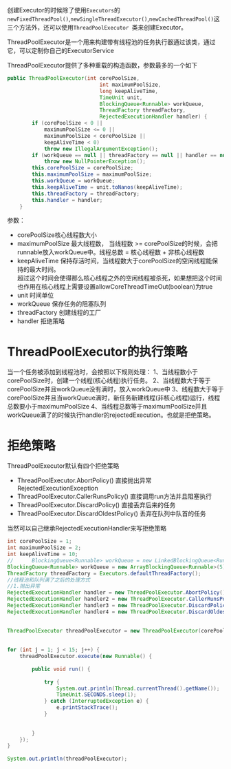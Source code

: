 创建Executor的时候除了使用`Executors`的`newFixedThreadPool()`,`newSingleThreadExecutor()`,`newCachedThreadPool()`这三个方法外，还可以使用`ThreadPoolExecutor `类来创建Executor。

ThreadPoolExecutor是一个用来构建带有线程池的任务执行器通过该类，通过它，可以定制你自己的ExecutorService

ThreadPoolExecutor提供了多种重载的构造函数，参数最多的一个如下
```java
public ThreadPoolExecutor(int corePoolSize,
                              int maximumPoolSize,
                              long keepAliveTime,
                              TimeUnit unit,
                              BlockingQueue<Runnable> workQueue,
                              ThreadFactory threadFactory,
                              RejectedExecutionHandler handler) {
        if (corePoolSize < 0 ||
            maximumPoolSize <= 0 ||
            maximumPoolSize < corePoolSize ||
            keepAliveTime < 0)
            throw new IllegalArgumentException();
        if (workQueue == null || threadFactory == null || handler == null)
            throw new NullPointerException();
        this.corePoolSize = corePoolSize;
        this.maximumPoolSize = maximumPoolSize;
        this.workQueue = workQueue;
        this.keepAliveTime = unit.toNanos(keepAliveTime);
        this.threadFactory = threadFactory;
        this.handler = handler;
    }
```

参数：
* corePoolSize核心线程数大小
* maximumPoolSize 最大线程数， 当线程数 >= corePoolSize的时候，会把runnable放入workQueue中。线程总数 = 核心线程数 + 非核心线程数
* keepAliveTime  保持存活时间，当线程数大于corePoolSize的空闲线程能保持的最大时间。<br />
超过这个时间会使得那么核心线程之外的空闲线程被杀死，如果想把这个时间也作用在核心线程上需要设置allowCoreThreadTimeOut(boolean)为true
* unit 时间单位
* workQueue 保存任务的阻塞队列
* threadFactory 创建线程的工厂
* handler 拒绝策略

# ThreadPoolExecutor的执行策略
当一个任务被添加到线程池时，会按照以下规则处理：
1、当线程数小于corePoolSize时，创建一个线程(核心线程)执行任务。
2、当线程数大于等于corePoolSize并且workQueue没有满时，放入workQueue中
3、线程数大于等于corePoolSize并且当workQueue满时，新任务新建线程(非核心线程)运行，线程总数要小于maximumPoolSize
4、当线程总数等于maximumPoolSize并且workQueue满了的时候执行handler的rejectedExecution。也就是拒绝策略。

# 拒绝策略
ThreadPoolExecutor默认有四个拒绝策略
* ThreadPoolExecutor.AbortPolicy()   直接抛出异常RejectedExecutionException
* ThreadPoolExecutor.CallerRunsPolicy()    直接调用run方法并且阻塞执行
* ThreadPoolExecutor.DiscardPolicy()   直接丢弃后来的任务
* ThreadPoolExecutor.DiscardOldestPolicy()  丢弃在队列中队首的任务

当然可以自己继承RejectedExecutionHandler来写拒绝策略
```java
int corePoolSize = 1;
int maximumPoolSize = 2;
int keepAliveTime = 10;
//      BlockingQueue<Runnable> workQueue = new LinkedBlockingQueue<Runnable>();
BlockingQueue<Runnable> workQueue = new ArrayBlockingQueue<Runnable>(5);
ThreadFactory threadFactory = Executors.defaultThreadFactory();
//线程池和队列满了之后的处理方式
//1.抛出异常
RejectedExecutionHandler handler = new ThreadPoolExecutor.AbortPolicy(); 
RejectedExecutionHandler handler2 = new ThreadPoolExecutor.CallerRunsPolicy();
RejectedExecutionHandler handler3 = new ThreadPoolExecutor.DiscardPolicy();
RejectedExecutionHandler handler4 = new ThreadPoolExecutor.DiscardOldestPolicy();

 
ThreadPoolExecutor threadPoolExecutor = new ThreadPoolExecutor(corePoolSize, maximumPoolSize, keepAliveTime, TimeUnit.SECONDS, workQueue, threadFactory, handler2);
 
 
for (int j = 1; j < 15; j++) {
	threadPoolExecutor.execute(new Runnable() {
		 
		public void run() {
			 
			try {
				System.out.println(Thread.currentThread().getName());
				TimeUnit.SECONDS.sleep(1);
			} catch (InterruptedException e) {
				e.printStackTrace();
			}
			 
			 
		}
	});
}
 
System.out.println(threadPoolExecutor);
```



